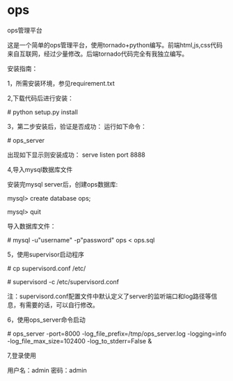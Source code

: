 ops
===

ops管理平台

这是一个简单的ops管理平台，使用tornado+python编写。前端html,js,css代码来自互联网，经过少量修改。后端tornado代码完全有我独立编写。

安装指南：

1，所需安装环境，参见requirement.txt

2,下载代码后进行安装：

\# python setup.py install

3，第二步安装后，验证是否成功：
运行如下命令：

\# ops_server

出现如下显示则安装成功：
serve listen port 8888

4,导入mysql数据库文件

安装完mysql server后，创建ops数据库:

mysql> create database ops;

mysql> quit

导入数据库文件：

\# mysql -u"username" -p"password" ops < ops.sql

5，使用supervisor启动程序

\# cp supervisord.conf /etc/

\# supervisord -c /etc/supervisord.conf

注：supervisord.conf配置文件中默认定义了server的监听端口和log路径等信息，有需要的话，可以自行修改。

6，使用ops_server命令启动

\# ops_server -port=8000 -log_file_prefix=/tmp/ops_server.log -logging=info -log_file_max_size=102400 -log_to_stderr=False &

7,登录使用

用户名：admin
密码：admin
